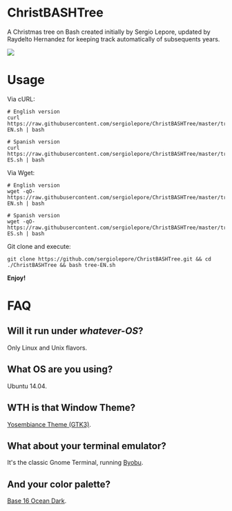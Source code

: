 # ChristBASHTree

A Christmas tree on Bash created initially by Sergio Lepore,  updated by Raydelto Hernandez for keeping track automatically of subsequents years.

![](https://i.imgur.com/x2ENBsL.png)

# Usage

Via cURL:

```
# English version
curl https://raw.githubusercontent.com/sergiolepore/ChristBASHTree/master/tree-EN.sh | bash

# Spanish version
curl https://raw.githubusercontent.com/sergiolepore/ChristBASHTree/master/tree-ES.sh | bash 
```

Via Wget:

```
# English version
wget -qO- https://raw.githubusercontent.com/sergiolepore/ChristBASHTree/master/tree-EN.sh | bash

# Spanish version
wget -qO- https://raw.githubusercontent.com/sergiolepore/ChristBASHTree/master/tree-ES.sh | bash
```

Git clone and execute:

```
git clone https://github.com/sergiolepore/ChristBASHTree.git && cd ./ChristBASHTree && bash tree-EN.sh
```

__Enjoy!__

# FAQ

## Will it run under _whatever-OS_?

Only Linux and Unix flavors.

## What OS are you using?

Ubuntu 14.04.

## WTH is that Window Theme?

[Yosembiance Theme (GTK3)](http://www.sundman.ca/themes/yosembiance/).

## What about your terminal emulator?

It's the classic Gnome Terminal, running [Byobu](http://byobu.co/).

## And your color palette?

[Base 16 Ocean Dark](https://github.com/chriskempson/base16-gnome-terminal).
